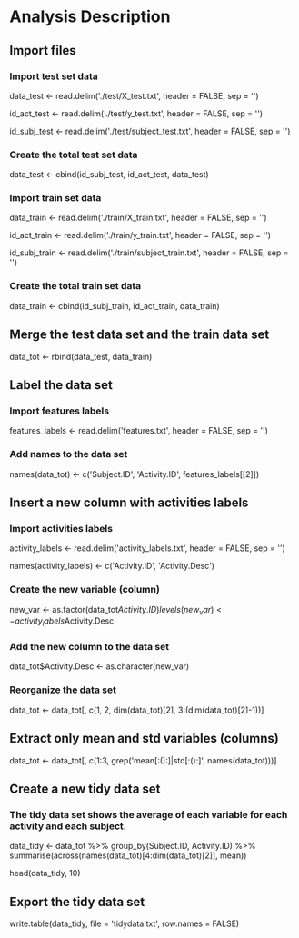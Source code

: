 # Analysis Description 
## Import files 
### Import test set data
data_test <- read.delim('./test/X_test.txt', header = FALSE, sep = '')

id_act_test <- read.delim('./test/y_test.txt', header = FALSE, sep = '')

id_subj_test <- read.delim('./test/subject_test.txt', header = FALSE, sep = '')

### Create the total test set data 
data_test <- cbind(id_subj_test, id_act_test, data_test)


### Import train set data
data_train <- read.delim('./train/X_train.txt', header = FALSE, sep = '')

id_act_train <- read.delim('./train/y_train.txt', header = FALSE, sep = '')

id_subj_train <- read.delim('./train/subject_train.txt', header = FALSE, sep = '')

### Create the total train set data 
data_train <- cbind(id_subj_train, id_act_train, data_train)


## Merge the test data set and the train data set 
data_tot <- rbind(data_test, data_train)


## Label the data set  
### Import features labels 
features_labels <- read.delim('features.txt', header = FALSE, sep = '')

### Add names to the data set 
names(data_tot) <- c('Subject.ID', 'Activity.ID', features_labels[[2]])


## Insert a new column with activities labels 
### Import activities labels 
activity_labels <- read.delim('activity_labels.txt', header = FALSE, sep = '')

names(activity_labels) <- c('Activity.ID', 'Activity.Desc')

### Create the new variable (column)
new_var <- as.factor(data_tot$Activity.ID)
levels(new_var) <- activity_labels$Activity.Desc

### Add the new column to the data set 
data_tot$Activity.Desc <- as.character(new_var)

### Reorganize the data set 
data_tot <- data_tot[, c(1, 2, dim(data_tot)[2], 3:(dim(data_tot)[2]-1))]


## Extract only mean and std variables (columns)
data_tot <- data_tot[, c(1:3, grep('mean[:():]|std[:():]', names(data_tot)))]

## Create a new tidy data set 
### The tidy data set shows the average of each variable for each activity and each subject.
data_tidy <- data_tot %>% 
  group_by(Subject.ID, Activity.ID) %>% 
  summarise(across(names(data_tot)[4:dim(data_tot)[2]], mean))

head(data_tidy, 10)

## Export the tidy data set 
write.table(data_tidy, file = 'tidydata.txt', row.names = FALSE) 

